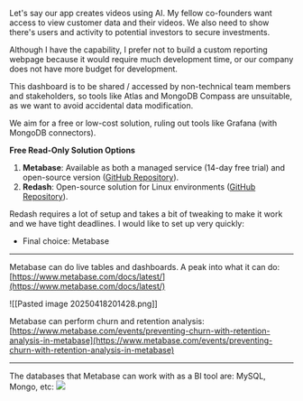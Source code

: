 Let's say our app creates videos using AI. My fellow co-founders want access to view customer data and their videos. We also need to show there's users and activity to potential investors to secure investments.

Although I have the capability, I prefer not to build a custom reporting webpage because it would require much development time, or our company does not have more budget for development. 

This dashboard is to be shared / accessed by non-technical team members and stakeholders, so tools like Atlas and MongoDB Compass are unsuitable, as we want to avoid accidental data modification. 

We aim for a free or low-cost solution, ruling out tools like Grafana (with MongoDB connectors).

**Free Read-Only Solution Options**

1. **Metabase**: Available as both a managed service (14-day free trial) and open-source version ([GitHub Repository](https://github.com/metabase/metabase/tree/master)).
2. **Redash**: Open-source solution for Linux environments ([GitHub Repository](https://github.com/getredash/setup)).

Redash requires a lot of setup and takes a bit of tweaking to make it work and we have tight deadlines. I would like to set up very quickly:

- Final choice: Metabase


---

Metabase can do live tables and dashboards. A peak into what it can do:
[https://www.metabase.com/docs/latest/](https://www.metabase.com/docs/latest/)

![[Pasted image 20250418201428.png]]

Metabase can perform churn and retention analysis:
[https://www.metabase.com/events/preventing-churn-with-retention-analysis-in-metabase](https://www.metabase.com/events/preventing-churn-with-retention-analysis-in-metabase)

---

The databases that Metabase can work with as a BI tool are: MySQL, Mongo, etc:
![](x6QRZ8V.png)
